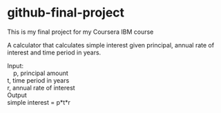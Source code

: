 # github-final-project
This is my final project for my Coursera IBM course

A calculator that calculates simple interest given principal, annual rate of interest and time period in years.

Input:\
   &emsp;p, principal amount\
   t, time period in years\
   r, annual rate of interest\
Output\
   simple interest = p\*t\*r
